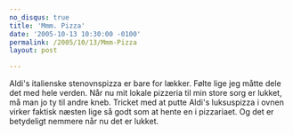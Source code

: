 ```yaml
---
no_disqus: true
title: 'Mmm. Pizza'
date: '2005-10-13 10:30:00 -0100'
permalink: /2005/10/13/Mmm-Pizza
layout: post

---
```

Aldi's italienske stenovnspizza er bare for lækker. Følte lige jeg måtte dele det med hele verden. Når nu mit lokale pizzeria til min store sorg er lukket, må man jo ty til andre kneb. Tricket med at putte Aldi's luksuspizza i ovnen virker faktisk næsten lige så godt som at hente en i pizzariaet. Og det er betydeligt nemmere når nu det er lukket.
